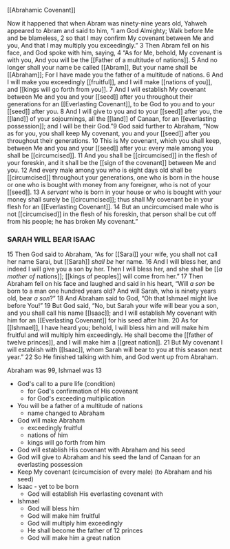 [[Abrahamic Covenant]]

Now it happened that when Abram was ninety-nine years old, Yahweh appeared to Abram and said to him,
“I am God Almighty;
Walk before Me and be blameless,
2 so that I may confirm My covenant between Me and you, And that I may multiply you exceedingly.”
3 Then Abram fell on his face, and God spoke with him, saying, 4 “As for Me, behold, My covenant is with you, And you will be the [[Father of a multitude of nations]].
5 And no longer shall your name be called [[Abram]],
But your name shall be [[Abraham]];
For I have made you the father of a multitude of nations.
6 And I will make you exceedingly [[fruitful]], and I will make [[nations of you]], and [[kings will go forth from you]]. 7 And I will establish My covenant between Me and you and your [[seed]] after you throughout their generations for an [[Everlasting Covenant]], to be God to you and to your [[seed]] after you. 8 And I will give to you and to your [[seed]] after you, the [[land]] of your sojournings, all the [[land]] of Canaan, for an [[everlasting possession]]; and I will be their God.”9 God said further to Abraham, “Now as for you, you shall keep My covenant, you and your [[seed]] after you throughout their generations. 10 This is My covenant, which you shall keep, between Me and you and your [[seed]] after you: every male among you shall be [[circumcised]]. 11 And you shall be [[circumcised]] in the flesh of your foreskin, and it shall be the [[sign of the covenant]] between Me and you. 12 And every male among you who is eight days old shall be [[circumcised]] throughout your generations, one who is born in the house or one who is bought with money from any foreigner, who is not of your [[seed]]. 13 A _servant_ who is born in your house or who is bought with your money shall surely be [[circumcised]]; thus shall My covenant be in your flesh for an [[Everlasting Covenant]]. 14 But an uncircumcised male who is not [[circumcised]] in the flesh of his foreskin, that person shall be cut off from his people; he has broken My covenant.”

### SARAH WILL BEAR ISAAC

15 Then God said to Abraham, “As for [[Sarai]] your wife, you shall not call her name Sarai, but [[Sarah]] _shall be_ her name. 16 And I will bless her, and indeed I will give you a son by her. Then I will bless her, and she shall be [[_a mother of_ nations]]; [[kings of peoples]] will come from her.” 17 Then Abraham fell on his face and laughed and said in his heart, “Will _a son_ be born to a man one hundred years old? And will Sarah, who is ninety years old, bear _a son_?” 18 And Abraham said to God, “Oh that Ishmael might live before You!” 19 But God said, “No, but Sarah your wife will bear you a son, and you shall call his name [[Isaac]]; and I will establish My covenant with him for an [[Everlasting Covenant]] for his seed after him. 20 As for [[Ishmael]], I have heard you; behold, I will bless him and will make him fruitful and will multiply him exceedingly. He shall become the [[father of twelve princes]], and I will make him a [[great nation]]. 21 But My covenant I will establish with [[Isaac]], whom Sarah will bear to you at this season next year.” 22 So He finished talking with him, and God went up from Abraham.

Abraham was 99, Ishmael was 13

- God's call to a pure life (condition)
	- for God's confirmation of His covenant
	- for God's exceeding multiplication
- You will be a father of a multitude of nations
	- name changed to Abraham
- God will make Abraham
	- exceedingly fruitful
	- nations of him
	- kings will go forth from him
- God will establish His covenant with Abraham and his seed 
- God will give to Abraham and his seed the land of Canaan for an everlasting possession
- Keep My covenant (circumcision of every male) (to Abraham and his seed)
- Isaac - yet to be born
	- God will establish His everlasting covenant with	 
- Ishmael
	- God will bless him
	- God will make him fruitful
	- God will multiply him exceedingly
	- He shall become the father of 12 princes
	- God will make him a great nation
